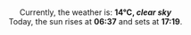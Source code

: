 <p  align="center"><br/>Currently, the weather is: <b> 14°C, <i>clear sky</i></b></br>Today, the sun rises at <b>06:37</b> and sets at <b>17:19</b>.</p>